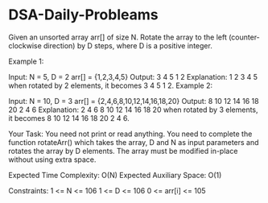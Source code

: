 # DSA-Daily-Probleams

Given an unsorted array arr[] of size N. Rotate the array to the left (counter-clockwise direction) by D steps, where D is a positive integer. 

 

Example 1:

Input:
N = 5, D = 2
arr[] = {1,2,3,4,5}
Output: 3 4 5 1 2
Explanation: 1 2 3 4 5  when rotated
by 2 elements, it becomes 3 4 5 1 2.
Example 2:

Input:
N = 10, D = 3
arr[] = {2,4,6,8,10,12,14,16,18,20}
Output: 8 10 12 14 16 18 20 2 4 6
Explanation: 2 4 6 8 10 12 14 16 18 20 
when rotated by 3 elements, it becomes 
8 10 12 14 16 18 20 2 4 6.
 

Your Task:
You need not print or read anything. You need to complete the function rotateArr() which takes the array, D and N as input parameters and rotates the array by D elements. The array must be modified in-place without using extra space. 

 

Expected Time Complexity: O(N)
Expected Auxiliary Space: O(1)

 

Constraints:
1 <= N <= 106
1 <= D <= 106
0 <= arr[i] <= 105

